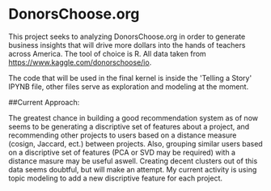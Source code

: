 # DonorsChoose.org

This project seeks to analyzing DonorsChoose.org in order to generate business insights that will drive more dollars into the hands of teachers across America. The tool of choice is R. All data taken from https://www.kaggle.com/donorschoose/io.

The code that will be used in the final kernel is inside the 'Telling a Story' IPYNB file, other files serve as exploration and modeling at the moment.


##Current Approach:

The greatest chance in building a good recommendation system as of now seems to be generating a discriptive set of features about a project, and recommending other projects to users based on a distance measure (cosign, Jaccard, ect.)  between projects. Also, grouping similar users based on a discriptive set of features (PCA or SVD may be required) with a distance masure may be useful aswell.  Creating decent clusters out of this data seems doubtful, but will make an attempt. My current activity is using topic modeling to add a new discriptive feature for each project.




